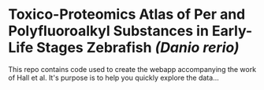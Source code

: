 # Toxico-Proteomics Atlas of Per and Polyfluoroalkyl Substances in Early-Life Stages Zebrafish *(Danio rerio)*

This repo contains code used to create the webapp accompanying the work of Hall et al. It's purpose is to help you quickly explore the data...